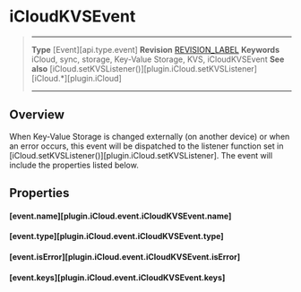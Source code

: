 # iCloudKVSEvent

> --------------------- ------------------------------------------------------------------------------------------
> __Type__              [Event][api.type.event]
> __Revision__          [REVISION_LABEL](REVISION_URL)
> __Keywords__          iCloud, sync, storage, Key-Value Storage, KVS, iCloudKVSEvent
> __See also__          [iCloud.setKVSListener()][plugin.iCloud.setKVSListener]
>						[iCloud.*][plugin.iCloud]
> --------------------- ------------------------------------------------------------------------------------------

## Overview

When Key-Value Storage is changed externally (on another device) or when an error occurs, this event will be dispatched to the listener function set in [iCloud.setKVSListener()][plugin.iCloud.setKVSListener]. The event will include the properties listed below.


## Properties

#### [event.name][plugin.iCloud.event.iCloudKVSEvent.name]

#### [event.type][plugin.iCloud.event.iCloudKVSEvent.type]

#### [event.isError][plugin.iCloud.event.iCloudKVSEvent.isError]

#### [event.keys][plugin.iCloud.event.iCloudKVSEvent.keys]
